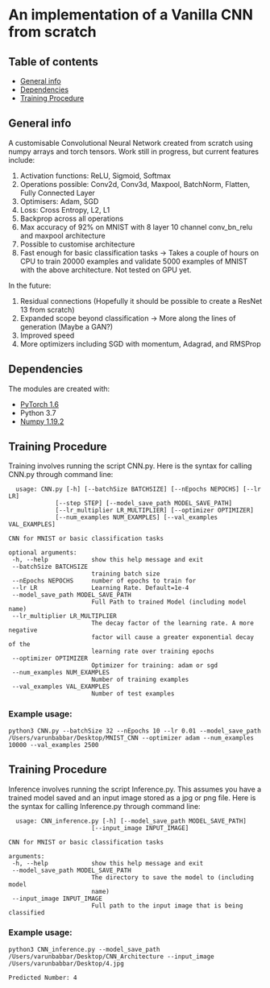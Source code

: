 # An implementation of a Vanilla CNN from scratch 

## Table of contents
* [General info](#general-info)
* [Dependencies](#dependencies)
* [Training Procedure](#training-procedure)

## General info  
A customisable Convolutional Neural Network created from scratch using numpy arrays and torch tensors. Work still in progress, but current features include:
1) Activation functions: ReLU, Sigmoid, Softmax
2) Operations possible: Conv2d, Conv3d, Maxpool, BatchNorm, Flatten, Fully Connected Layer
3) Optimisers: Adam, SGD
4) Loss: Cross Entropy, L2, L1
5) Backprop across all operations
6) Max accuracy of 92% on MNIST with 8 layer 10 channel conv_bn_relu and maxpool architecture
7) Possible to customise architecture
8) Fast enough for basic classification tasks -> Takes a couple of hours on CPU to train 20000 examples and validate 5000 examples of MNIST with the above architecture. Not tested on GPU yet.

In the future:
1) Residual connections (Hopefully it should be possible to create a ResNet 13 from scratch)
2) Expanded scope beyond classification -> More along the lines of generation (Maybe a GAN?)
3) Improved speed
4) More optimizers including SGD with momentum, Adagrad, and RMSProp

## Dependencies
The modules are created with:
* [PyTorch 1.6](https://pytorch.org/get-started/locally/)
* Python 3.7
* [Numpy 1.19.2](https://pypi.org/project/numpy/)


## Training Procedure
Training involves running the script CNN.py. Here is the syntax for calling CNN.py through command line: 
 ```
   usage: CNN.py [-h] [--batchSize BATCHSIZE] [--nEpochs NEPOCHS] [--lr LR]
              [--step STEP] [--model_save_path MODEL_SAVE_PATH]
              [--lr_multiplier LR_MULTIPLIER] [--optimizer OPTIMIZER]
              [--num_examples NUM_EXAMPLES] [--val_examples VAL_EXAMPLES]

CNN for MNIST or basic classification tasks

optional arguments:
  -h, --help            show this help message and exit
  --batchSize BATCHSIZE
                        training batch size
  --nEpochs NEPOCHS     number of epochs to train for
  --lr LR               Learning Rate. Default=1e-4
  --model_save_path MODEL_SAVE_PATH
                        Full Path to trained Model (including model name)
  --lr_multiplier LR_MULTIPLIER
                        The decay factor of the learning rate. A more negative
                        factor will cause a greater exponential decay of the
                        learning rate over training epochs
  --optimizer OPTIMIZER
                        Optimizer for training: adam or sgd
  --num_examples NUM_EXAMPLES
                        Number of training examples
  --val_examples VAL_EXAMPLES
                        Number of test examples
   ```  


 ### Example usage:
 ```
 python3 CNN.py --batchSize 32 --nEpochs 10 --lr 0.01 --model_save_path /Users/varunbabbar/Desktop/MNIST_CNN --optimizer adam --num_examples 10000 --val_examples 2500
 ```
 
 ## Training Procedure
Inference involves running the script Inference.py. This assumes you have a trained model saved and an input image stored as a jpg or png file. Here is the syntax for calling Inference.py through command line:
 ```
   usage: CNN_inference.py [-h] [--model_save_path MODEL_SAVE_PATH]
                        [--input_image INPUT_IMAGE]

CNN for MNIST or basic classification tasks

arguments:
  -h, --help            show this help message and exit
  --model_save_path MODEL_SAVE_PATH
                        The directory to save the model to (including model
                        name)
  --input_image INPUT_IMAGE
                        Full path to the input image that is being classified

   ```  


 ### Example usage:
 ```
 python3 CNN_inference.py --model_save_path /Users/varunbabbar/Desktop/CNN_Architecture --input_image /Users/varunbabbar/Desktop/4.jpg
 
 Predicted Number: 4
 ```
 
 






